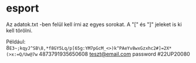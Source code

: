 # esport
Az adatok.txt -ben felül kell írni az egyes sorokat.
A "[" és "]" jeleket is ki kell törölni.

Például:
8`E3~;kqyJ^SB\8,*f8GY5Lq/p[65g:YM7pGcM_<>)k^PAeYv8wxGzxhc2#]=2X*(>x:=Q/Uw@7w`
4873791935650608
teszt@email.com
password
#22UP20080
